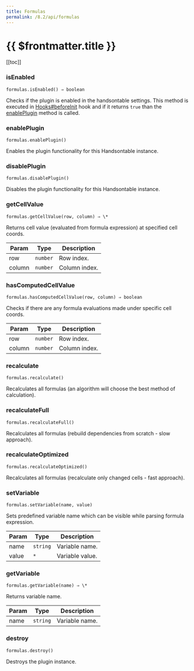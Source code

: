 ```yaml
---
title: Formulas
permalink: /8.2/api/formulas
---
```


# {{ $frontmatter.title }}

[[toc]]

### isEnabled
`formulas.isEnabled() ⇒ boolean`

Checks if the plugin is enabled in the handsontable settings. This method is executed in [Hooks#beforeInit](Hooks#beforeInit)
hook and if it returns `true` than the [enablePlugin](#Formulas+enablePlugin) method is called.



### enablePlugin
`formulas.enablePlugin()`

Enables the plugin functionality for this Handsontable instance.



### disablePlugin
`formulas.disablePlugin()`

Disables the plugin functionality for this Handsontable instance.



### getCellValue
`formulas.getCellValue(row, column) ⇒ \*`

Returns cell value (evaluated from formula expression) at specified cell coords.


| Param | Type | Description |
| --- | --- | --- |
| row | <code>number</code> | Row index. |
| column | <code>number</code> | Column index. |



### hasComputedCellValue
`formulas.hasComputedCellValue(row, column) ⇒ boolean`

Checks if there are any formula evaluations made under specific cell coords.


| Param | Type | Description |
| --- | --- | --- |
| row | <code>number</code> | Row index. |
| column | <code>number</code> | Column index. |



### recalculate
`formulas.recalculate()`

Recalculates all formulas (an algorithm will choose the best method of calculation).



### recalculateFull
`formulas.recalculateFull()`

Recalculates all formulas (rebuild dependencies from scratch - slow approach).



### recalculateOptimized
`formulas.recalculateOptimized()`

Recalculates all formulas (recalculate only changed cells - fast approach).



### setVariable
`formulas.setVariable(name, value)`

Sets predefined variable name which can be visible while parsing formula expression.


| Param | Type | Description |
| --- | --- | --- |
| name | <code>string</code> | Variable name. |
| value | <code>\*</code> | Variable value. |



### getVariable
`formulas.getVariable(name) ⇒ \*`

Returns variable name.


| Param | Type | Description |
| --- | --- | --- |
| name | <code>string</code> | Variable name. |



### destroy
`formulas.destroy()`

Destroys the plugin instance.




